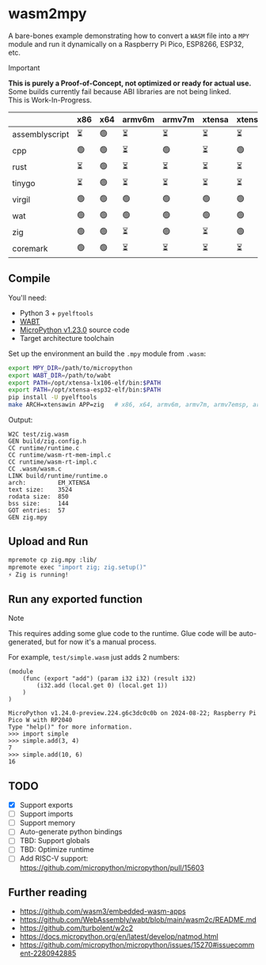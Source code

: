 # wasm2mpy

A bare-bones example demonstrating how to convert a `WASM` file into a `MPY` module and run it dynamically on a Raspberry Pi Pico, ESP8266, ESP32, etc.

> [!IMPORTANT]
> **This is purely a Proof-of-Concept, not optimized or ready for actual use.**  
> Some builds currently fail because ABI libraries are not being linked.  
> This is Work-In-Progress.

|                | x86   | x64   | armv6m   | armv7m   | xtensa   | xtensawin   |
|----------------|-------|-------|----------|----------|----------|-------------|
| assemblyscript | ⏳    | 🟢    | ⏳       | ⏳       | ⏳       | ⏳          |
| cpp            | 🟢    | 🟢    | ⏳       | 🟢       | ⏳       | 🟢          |
| rust           | ⏳    | 🟢    | ⏳       | ⏳       | ⏳       | ⏳          |
| tinygo         | ⏳    | 🟢    | ⏳       | ⏳       | ⏳       | ⏳          |
| virgil         | 🟢    | 🟢    | 🟢       | 🟢       | 🟢       | 🟢          |
| wat            | 🟢    | 🟢    | 🟢       | 🟢       | 🟢       | 🟢          |
| zig            | 🟢    | 🟢    | ⏳       | 🟢       | ⏳       | 🟢          |
| coremark       | 🟢    | 🟢    | ⏳       | ⏳       | ⏳       | ⏳          |

## Compile

You'll need:

- Python 3 + `pyelftools`
- [WABT](https://github.com/WebAssembly/wabt/releases/tag/1.0.36)
- [MicroPython v1.23.0](https://github.com/micropython/micropython) source code
- Target architecture toolchain

Set up the environment an build the `.mpy` module from `.wasm`:

```sh
export MPY_DIR=/path/to/micropython
export WABT_DIR=/path/to/wabt
export PATH=/opt/xtensa-lx106-elf/bin:$PATH
export PATH=/opt/xtensa-esp32-elf/bin:$PATH
pip install -U pyelftools
make ARCH=xtensawin APP=zig   # x86, x64, armv6m, armv7m, armv7emsp, armv7emdp, xtensa, xtensawin
```

Output:

```log
W2C test/zig.wasm
GEN build/zig.config.h
CC runtime/runtime.c
CC runtime/wasm-rt-mem-impl.c
CC runtime/wasm-rt-impl.c
CC .wasm/wasm.c
LINK build/runtime/runtime.o
arch:         EM_XTENSA
text size:    3524
rodata size:  850
bss size:     144
GOT entries:  57
GEN zig.mpy
```

## Upload and Run

```sh
mpremote cp zig.mpy :lib/
mpremote exec "import zig; zig.setup()"
⚡ Zig is running!
```

## Run any exported function

> [!NOTE]
> This requires adding some glue code to the runtime.
> Glue code will be auto-generated, but for now it's a manual process.

For example, `test/simple.wasm` just adds 2 numbers:

```wat
(module
    (func (export "add") (param i32 i32) (result i32)
        (i32.add (local.get 0) (local.get 1))
    )
)
```

```log
MicroPython v1.24.0-preview.224.g6c3dc0c0b on 2024-08-22; Raspberry Pi Pico W with RP2040
Type "help()" for more information.
>>> import simple
>>> simple.add(3, 4)
7
>>> simple.add(10, 6)
16
```

## TODO

- [x] Support exports
- [ ] Support imports
- [ ] Support memory
- [ ] Auto-generate python bindings
- [ ] TBD: Support globals
- [ ] TBD: Optimize runtime
- [ ] Add RISC-V support: https://github.com/micropython/micropython/pull/15603

## Further reading

- https://github.com/wasm3/embedded-wasm-apps
- https://github.com/WebAssembly/wabt/blob/main/wasm2c/README.md
- https://github.com/turbolent/w2c2
- https://docs.micropython.org/en/latest/develop/natmod.html
- https://github.com/micropython/micropython/issues/15270#issuecomment-2280942885

